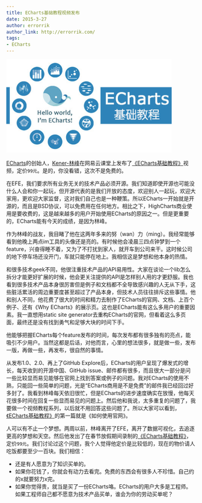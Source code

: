 ```yaml
---
title: ECharts基础教程视频发布
date: 2015-3-27
author: errorrik 
author_link: http://errorrik.com/
tags:
- ECharts 
---
```


![](/blog/echarts-course/ec.jpg)

[ECharts](http://echarts.baidu.com)的创始人，[Kener-林峰](http://weibo.com/u/1808084593)在网易云课堂上发布了[《ECharts基础教程》](http://study.163.com/course/courseMain.htm?courseId=1016007)视频，定价`99元`。是的，你没看错，这次不是免费的。


在EFE，我们要求所有业务无关的技术产品必须开源。我们知道即使开源也可能没什么人会和你一起玩，但开源代表的是我们开放的态度，欢迎别人一起玩，欢迎大家用，更欢迎大家监督，这对我们自己也是一种鞭策。所以ECharts一开始就是开源的，而且是BSD协议，可以免费用在任何地方。相比之下，HighCharts商业使用是要收费的，这是越来越多的用户开始使用ECharts的原因之一。但是更重要的，ECharts能有今天的成绩，是因为林峰。


作为林峰的战友，我目睹了他在这两年多来的努（wan）力（ming）。我经常能够看到他晚上两点im工具的头像还是亮的。有时候他会凌晨三四点钟梦到一个feature，兴奋得睡不着，又为了不打扰到家人，就开车到公司来干。这时候公司的地下停车场还没开门，车就只能停在地上。我相信这是梦想和他本身的热情。


和很多技术geek不同，他很注重技术产品的API易用性。大家在谈论一个lib怎么拆分才能更好扩展的时候，他会更关注提供的API是怎样别人用的才更舒服。我也看到很多技术产品本身很厉害但是例子和文档都不全导致感兴趣的人无从下手，这些脏活累活的周边重要度甚至超过了产品本身，但技术人员往往排斥这些事情。他和别人不同，他花费了很大的时间和精力去制作了ECharts的官网、文档、上百个例子、还有《Why ECharts》的展示页。这也是ECharts能有这么多用户的重要因素。我一直想用static site generator去重构ECharts的官网，但看着这么多页面，最终还是没有找到勇气和足够大块的时间下手。


他能够把握ECharts每个feature发布的时间，每次发布都有很多独有的亮点，能吸引不少用户。当然这都是后话，对他而言，心里的想法很多，就是做一些，发布一版，再做一些，再发布，很自然的事情。


从发布1.0、2.0、再上了GitHub Explore后，ECharts的用户呈现了爆发式的增长，每天收到的开源中国、GitHub issue、邮件都有很多，而且很大一部分是问一些比较显而易见能够在官网上找到答案或例子的问题。我对ECharts的使用不熟，只能回一些简单的问题，光是“ECharts商用是不是免费”的邮件我已经回过好多封了。我看到林峰每天依旧很忙，但是ECharts的进步速度确实在放慢，他每天花很多时间在回复一些显而易见的问题上。然后他和我说，太多重复的问题了，我要做一个视频教程系列，以后就不用回答这些问题了。所以大家可以看到，[《ECharts基础教程》](http://study.163.com/course/courseMain.htm?courseId=1016007)的第一篇就是《如何使用官网》。


人可以有不止一个梦想。两周以前，林峰离开了EFE，离开了数据可视化，去追逐更高的梦想和天空。然后他发出了在春节放假期间录制的[《ECharts基础教程》](http://study.163.com/course/courseMain.htm?courseId=1016007)，定价`99元`。我们讨论过这个问题，我个人觉得他定价是比较低的，现在的物价请人吃饭都要至少一百块。我们相信：

- 还是有人愿意为了知识买单的。
- 如果你花钱了，你就会有动力去看完。免费的东西会有很多人不珍惜。自己约的x就要努力x完。
- 如果你觉得贵，就当是买了一份ECharts咯。ECharts的用户大多是工程师。如果工程师自己都不愿意为技术产品买单，谁会为你的劳动买单呢？


